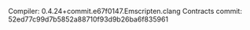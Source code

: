 Compiler: 0.4.24+commit.e67f0147.Emscripten.clang
Contracts commit: 52ed77c99d7b5852a88710f93d9b26ba6f835961
